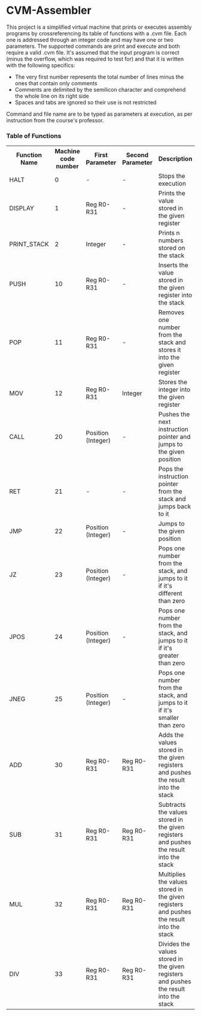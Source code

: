 # CVM-Assembler
This project is a simplified virtual machine that prints or executes assembly programs by crossreferencing its table of functions with a .cvm file. Each one is addressed through an integer code and may have one or two parameters.
The supported commands are <italic>print</italic> and <italic>execute</italic> and both require a valid .cvm file. It's assumed that the input program is correct (minus the overflow, which was required to test for) and that it is written with the following specifics:
<ul>
  <li>The very first number represents the total number of lines minus the ones that contain only comments</li>
  <li>Comments are delimited by the semilicon character and comprehend the whole line on its right side</li>
  <li>Spaces and tabs are ignored so their use is not restricted</li>
</ul>

Command and file name are to be typed as parameters at execution, as per instruction from the course's professor.

<h3>Table of Functions</h3>
<table>
  <tr>
    <th>Function Name</th>
    <th>Machine code number</th>
    <th>First Parameter</th>
    <th>Second Parameter</th>
    <th>Description</th>
  </tr>
  <tr>
    <td>
      HALT
    </td>
    <td>
      0
    </td>
    <td>
      -
    </td>
    <td>
      -
    </td>
    <td>
      Stops the execution
    </td>
  </tr>
  <tr>
    <td>
      DISPLAY
    </td>
    <td>
      1
    </td>
    <td>
      Reg R0-R31
    </td>
    <td>
      -
    </td>
    <td>
      Prints the value stored in the given register
    </td>
  </tr>
  <tr>
    <td>
      PRINT_STACK
    </td>
    <td>
      2
    </td>
    <td>
      Integer
    </td>
    <td>
      -
    </td>
    <td>
      Prints n numbers stored on the stack
    </td>
  </tr>
  <tr>
    <td>
      PUSH
    </td>
    <td>
      10
    </td>
    <td>
      Reg R0-R31
    </td>
    <td>
      -
    </td>
    <td>
      Inserts the value stored in the given register into the stack
    </td>
  </tr>
  <tr>
    <td>
      POP
    </td>
    <td>
      11
    </td>
    <td>
      Reg R0-R31
    </td>
    <td>
      -
    </td>
    <td>
      Removes one number from the stack and stores it into the given register
    </td>
  </tr>
  <tr>
    <td>
      MOV
    </td>
    <td>
      12
    </td>
    <td>
      Reg R0-R31
    </td>
    <td>
      Integer
    </td>
    <td>
      Stores the integer into the given register
    </td>
  </tr>
  <tr>
    <td>
      CALL
    </td>
    <td>
      20
    </td>
    <td>
      Position (Integer)
    </td>
    <td>
      -
    </td>
    <td>
      Pushes the next instruction pointer and jumps to the given position 
    </td>
  </tr>
  <tr>
    <td>
      RET
    </td>
    <td>
      21
    </td>
    <td>
      -
    </td>
    <td>
      -
    </td>
    <td>
      Pops the instruction pointer from the stack and jumps back to it
    </td>
  </tr>
  <tr>
    <td>
      JMP
    </td>
    <td>
      22
    </td>
    <td>
      Position (Integer)
    </td>
    <td>
      -
    </td>
    <td>
      Jumps to the given position
    </td>
  </tr>
  <tr>
    <td>
      JZ
    </td>
    <td>
      23
    </td>
    <td>
      Position (Integer)
    </td>
    <td>
      -
    </td>
    <td>
      Pops one number from the stack, and jumps to it if it's different than zero
    </td>
  </tr>
  <tr>
    <td>
      JPOS
    </td>
    <td>
      24
    </td>
    <td>
      Position (Integer)
    </td>
    <td>
      -
    </td>
    <td>
      Pops one number from the stack, and jumps to it if it's greater than zero
    </td>
  </tr>
  <tr>
    <td>
      JNEG
    </td>
    <td>
      25
    </td>
    <td>
      Position (Integer)
    </td>
    <td>
      -
    </td>
    <td>
      Pops one number from the stack, and jumps to it if it's smaller than zero 
    </td>
  </tr>
  <tr>
    <td>
      ADD
    </td>
    <td>
      30
    </td>
    <td>
      Reg R0-R31
    </td>
    <td>
      Reg R0-R31
    </td>
    <td>
      Adds the values stored in the given registers and pushes the result into the stack
    </td>
  </tr>
    <tr>
    <td>
      SUB
    </td>
    <td>
      31
    </td>
    <td>
      Reg R0-R31
    </td>
    <td>
      Reg R0-R31
    </td>
    <td>
      Subtracts the values stored in the given registers and pushes the result into the stack
    </td>
  </tr>
    <tr>
    <td>
      MUL
    </td>
    <td>
      32
    </td>
    <td>
      Reg R0-R31
    </td>
    <td>
      Reg R0-R31
    </td>
    <td>
      Multiplies the values stored in the given registers and pushes the result into the stack
    </td>
  </tr>
    <tr>
    <td>
      DIV
    </td>
    <td>
      33
    </td>
    <td>
      Reg R0-R31
    </td>
    <td>
      Reg R0-R31
    </td>
    <td>
      Divides the values stored in the given registers and pushes the result into the stack
    </td>
  </tr>
</table>
